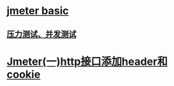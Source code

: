 # [jmeter basic](https://www.cnblogs.com/monjeo/p/9330464.html)

## [压力测试、并发测试](https://blog.csdn.net/QearlYu/article/details/91380532)

# [Jmeter(一)http接口添加header和cookie](https://www.cnblogs.com/mululu/p/8664031.html)

